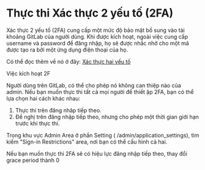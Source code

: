 # Thực thi Xác thực 2 yếu tố (2FA)

Xác thực 2 yếu tố (2FA) cung cấp một mức độ bảo mật bổ sung vào tài khoảng GitLab của người dùng. Khi được kích hoạt, ngoài việc cung cấp username và password để đăng nhập, họ sẽ được nhắc nhở cho một mã được tạo ra bởi một ứng dụng điện thoại của họ.

Có thể đọc thêm về nó ở đây: [Xác thực hai yếu tố]()

Việc kích hoạt 2F

Người dùng trên GitLab, có thể cho phép nó không can thiệp nào của admin. Nếu bạn muốn thực thi tất cả mọi người để thiết ập 2FA, bạn có thể lựa chọn hai cách khác nhau:

1. Thực thi trên đăng nhâp tiếp theo.
2. Đề nghị trên đăng nhập tiếp theo, nhưng cho phép một thời gian giới hạn trước khi thực thi.

Trong khu vực Admin Area ở phần Setting ( /admin/application_settings), tìm kiếm "Sign-in Restrictions" area, nơi bạn có thể cấu hình cả hai.

Nếu bạn muốn thực thi 2FA sẽ có hiệu lực đăng nhập tiếp theo, thay đổi grace period thành 0
